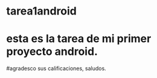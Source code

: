 # tarea1android
# esta es la tarea de mi primer proyecto android.
#agradesco sus calificaciones, saludos.
